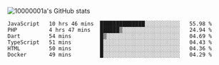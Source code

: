 ![10000001a's GitHub stats](https://github-readme-stats.vercel.app/api?username=10000001a&show_icons=true&theme=onedark&count_private=true)

<!-- [![Top Langs](https://github-readme-stats.vercel.app/api/top-langs/?username=10000001a&layout=compact&theme=onedark&langs_count=5)](https://github.com/anuraghazra/github-readme-stats) -->
<!--
**10000001a/10000001a** is a ✨ _special_ ✨ repository because its `README.md` (this file) appears on your GitHub profile.

Here are some ideas to get you started:

- 🔭 I’m currently working on ...
- 🌱 I’m currently learning ...
- 👯 I’m looking to collaborate on ...
- 🤔 I’m looking for help with ...
- 💬 Ask me about ...
- 📫 How to reach me: ...
- 😄 Pronouns: ...
- ⚡ Fun fact: ...
-->

<!--START_SECTION:waka-->

```text
JavaScript   10 hrs 46 mins  ██████████████░░░░░░░░░░░   55.98 %
PHP          4 hrs 47 mins   ██████▒░░░░░░░░░░░░░░░░░░   24.94 %
Dart         54 mins         █▒░░░░░░░░░░░░░░░░░░░░░░░   04.69 %
TypeScript   51 mins         █░░░░░░░░░░░░░░░░░░░░░░░░   04.43 %
HTML         50 mins         █░░░░░░░░░░░░░░░░░░░░░░░░   04.36 %
Docker       49 mins         █░░░░░░░░░░░░░░░░░░░░░░░░   04.29 %
```

<!--END_SECTION:waka-->
